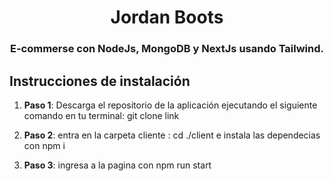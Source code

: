 <h1 align="center">Jordan Boots </h1>
<h3 align="center">E-commerse con NodeJs, MongoDB y NextJs usando Tailwind.</h3>

## Instrucciones de instalación

1. **Paso 1**: Descarga el repositorio de la aplicación ejecutando el siguiente comando en tu terminal: git clone link

2. **Paso 2**: entra en la carpeta cliente : cd ./client e instala las dependecias con npm i

3. **Paso 3**: ingresa a la pagina con npm run start


